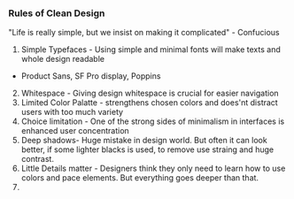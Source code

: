 ### Rules of Clean Design

"Life is really simple, but we insist on making it complicated" - Confucious

1. Simple Typefaces - Using simple and minimal fonts will make texts and whole design readable
  - Product Sans, SF Pro display, Poppins  
2. Whitespace - Giving design whitespace is crucial for easier navigation
3. Limited Color Palatte - strengthens chosen colors and does'nt distract users with too much variety
4. Choice limitation - One of the strong sides of minimalism in interfaces is enhanced user concentration
5. Deep shadows- Huge mistake in design world. But often it can look better, if some lighter blacks is used, to remove use straing and huge contrast.
6. Little Details matter - Designers think they only need to learn how to use colors and pace elements. But everything goes deeper than that.
7.  
